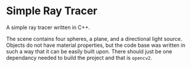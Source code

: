 # Simple Ray Tracer

A simple ray tracer written in C++.  

The scene contains four spheres, a plane, and a directional light source.  Objects do not have material properties, but the code base was written in such a way that it can be easily built upon.  There should just be one dependancy needed to build the project and that is `opencv2`.
